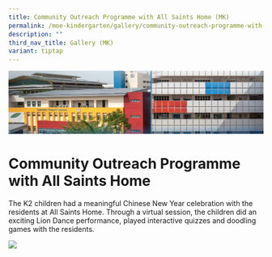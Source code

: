 ```yaml
---
title: Community Outreach Programme with All Saints Home (MK)
permalink: /moe-kindergarten/gallery/community-outreach-programme-with-all-saints-home-mk/
description: ""
third_nav_title: Gallery (MK)
variant: tiptap
---
```

![](/images/mk%20kindergarten.jpg)

Community Outreach Programme with All Saints Home
=================================================

The K2 children had a meaningful Chinese New Year celebration with the residents at All Saints Home. Through a virtual session, the children did an exciting Lion Dance performance, played interactive quizzes and doodling games with the residents.


<img src="/images/comm.gif" style="width:70%">